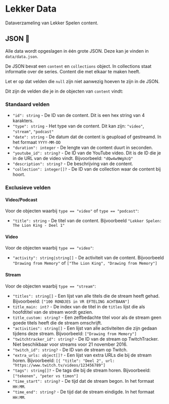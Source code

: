 # Lekker Data

Dataverzameling van Lekker Spelen content.

## JSON 🎈

Alle data wordt opgeslagen in één grote JSON. Deze kan je vinden in `data/data.json`.

De JSON bevat een `content` en `collections` object. In collections staat informatie over de series. Content die met elkaar te maken heeft.

Let er op dat velden die `null` zijn niet aanwezig hoeven te zijn in de JSON.

Dit zijn de velden die je in de objecten van `content` vindt:

### Standaard velden

* `"id": string` - De ID van de content. Dit is een hex string van 4 karakters.
* `"type": string` - Het type van de content. Dit kan zijn: `"video"`, `"stream"`, `"podcast"`
* `"date": string` - De datum dat de content is geupload of gestreamd. In het formaat `YYYY-MM-DD`
* `"duration": integer` - De lengte van de content duurt in seconden.
* `"youtube_id": string?` - De ID van de YouTube video. Dit is de ID die je in de URL van de video vindt. Bijvoorbeeld: `"dQw4w9WgXcQ"`
* `"description": string?` - De beschrijving van de content.
* `"collection": integer[]?` - De ID van de collection waar de content bij hoort.

### Exclusieve velden


#### Video/Podcast

Voor de objecten waarbij `type == "video"` of `type == "podcast"`:

* `"title": string` - De titel van de content. Bijvoorbeeld `"Lekker Spelen: The Lion King - Deel 1"`

#### Video

Voor de objecten waarbij `type == "video"`:

* `"activity": string|string[]` - De activiteit van de content. Bijvoorbeeld `"Drawing from Memory"` of `["The Lion King", "Drawing from Memory"]`

#### Stream

Voor de objecten waarbij `type == "stream"`:

* `"titles": string[]` - Een lijst van alle titels die de stream heeft gehad. Bijvoorbeeld: `["100 RONDJES in VR EFTELING ACHTBAAN"]`
* `title_main: int?` - De index van de titel in de `titles` lijst die als hoofdtitel van de stream wordt gezien.
* `title_custom: string?` - Een zelfbedachte titel voor als de stream geen goede titels heeft die de stream omschrijft.
* `"activities": string[]` - Een lijst van alle activiteiten die zijn gedaan tijdens deze stream. Bijvoorbeeld: `["Drawing from Memory"]`
* `"twitchtracker_id": string?` - De ID van de stream op TwitchTracker. Niet beschikbaar voor streams voor 21 november 2016.
* `"twitch_id": string?` - De ID van de stream op Twitch.
* `"extra_urls: object[]?` - Een lijst van extra URLs die bij de stream horen. Bijvoorbeeld: `[{ "title": "Deel 2", url: "https://www.twitch.tv/videos/123456789"]`
* `"tags": string[]?` - De tags die bij de stream horen. Bijvoorbeeld: `["tekenen", "peter vs timon"]`
* `"time_start": string?` - De tijd dat de stream begon. In het formaat `HH:MM`.
* `"time_end": string?` - De tijd dat de stream eindigde. In het formaat `HH:MM`.
